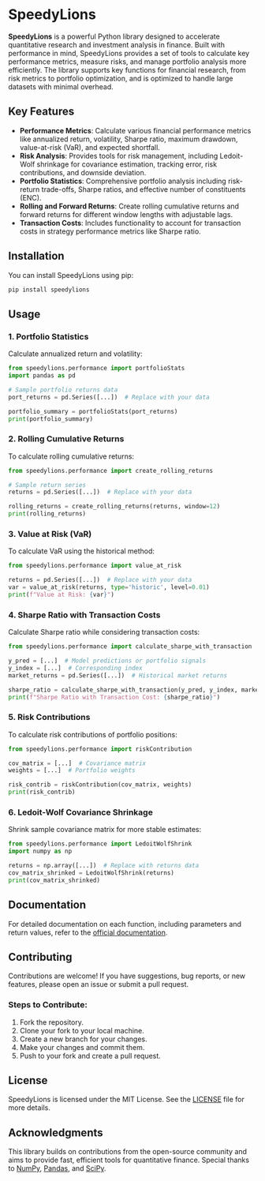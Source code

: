 # SpeedyLions

**SpeedyLions** is a powerful Python library designed to accelerate quantitative research and investment analysis in finance. Built with performance in mind, SpeedyLions provides a set of tools to calculate key performance metrics, measure risks, and manage portfolio analysis more efficiently. The library supports key functions for financial research, from risk metrics to portfolio optimization, and is optimized to handle large datasets with minimal overhead.

## Key Features

- **Performance Metrics**: Calculate various financial performance metrics like annualized return, volatility, Sharpe ratio, maximum drawdown, value-at-risk (VaR), and expected shortfall.
- **Risk Analysis**: Provides tools for risk management, including Ledoit-Wolf shrinkage for covariance estimation, tracking error, risk contributions, and downside deviation.
- **Portfolio Statistics**: Comprehensive portfolio analysis including risk-return trade-offs, Sharpe ratios, and effective number of constituents (ENC).
- **Rolling and Forward Returns**: Create rolling cumulative returns and forward returns for different window lengths with adjustable lags.
- **Transaction Costs**: Includes functionality to account for transaction costs in strategy performance metrics like Sharpe ratio.

## Installation

You can install SpeedyLions using pip:

```bash
pip install speedylions
```

## Usage

### 1. Portfolio Statistics

Calculate annualized return and volatility:

```python
from speedylions.performance import portfolioStats
import pandas as pd

# Sample portfolio returns data
port_returns = pd.Series([...])  # Replace with your data

portfolio_summary = portfolioStats(port_returns)
print(portfolio_summary)
```

### 2. Rolling Cumulative Returns

To calculate rolling cumulative returns:

```python
from speedylions.performance import create_rolling_returns

# Sample return series
returns = pd.Series([...])  # Replace with your data

rolling_returns = create_rolling_returns(returns, window=12)
print(rolling_returns)
```

### 3. Value at Risk (VaR)

To calculate VaR using the historical method:

```python
from speedylions.performance import value_at_risk

returns = pd.Series([...])  # Replace with your data
var = value_at_risk(returns, type='historic', level=0.01)
print(f"Value at Risk: {var}")
```

### 4. Sharpe Ratio with Transaction Costs

Calculate Sharpe ratio while considering transaction costs:

```python
from speedylions.performance import calculate_sharpe_with_transaction

y_pred = [...]  # Model predictions or portfolio signals
y_index = [...]  # Corresponding index
market_returns = pd.Series([...])  # Historical market returns

sharpe_ratio = calculate_sharpe_with_transaction(y_pred, y_index, market_returns)
print(f"Sharpe Ratio with Transaction Cost: {sharpe_ratio}")
```

### 5. Risk Contributions

To calculate risk contributions of portfolio positions:

```python
from speedylions.performance import riskContribution

cov_matrix = [...]  # Covariance matrix
weights = [...]  # Portfolio weights

risk_contrib = riskContribution(cov_matrix, weights)
print(risk_contrib)
```

### 6. Ledoit-Wolf Covariance Shrinkage

Shrink sample covariance matrix for more stable estimates:

```python
from speedylions.performance import LedoitWolfShrink
import numpy as np

returns = np.array([...])  # Replace with returns data
cov_matrix_shrinked = LedoitWolfShrink(returns)
print(cov_matrix_shrinked)
```

## Documentation

For detailed documentation on each function, including parameters and return values, refer to the [official documentation](#).

## Contributing

Contributions are welcome! If you have suggestions, bug reports, or new features, please open an issue or submit a pull request. 

### Steps to Contribute:

1. Fork the repository.
2. Clone your fork to your local machine.
3. Create a new branch for your changes.
4. Make your changes and commit them.
5. Push to your fork and create a pull request.

## License

SpeedyLions is licensed under the MIT License. See the [LICENSE](LICENSE) file for more details.

## Acknowledgments

This library builds on contributions from the open-source community and aims to provide fast, efficient tools for quantitative finance. Special thanks to [NumPy](https://numpy.org/), [Pandas](https://pandas.pydata.org/), and [SciPy](https://scipy.org/).
